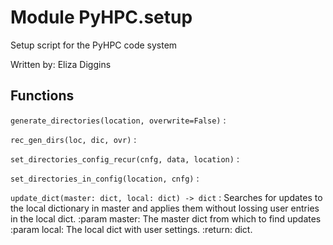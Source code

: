 Module PyHPC.setup
==================
Setup script for the PyHPC code system

Written by: Eliza Diggins

Functions
---------

    
`generate_directories(location, overwrite=False)`
:   

    
`rec_gen_dirs(loc, dic, ovr)`
:   

    
`set_directories_config_recur(cnfg, data, location)`
:   

    
`set_directories_in_config(location, cnfg)`
:   

    
`update_dict(master: dict, local: dict) ‑> dict`
:   Searches for updates to the local dictionary in master and applies them without lossing user entries in the local dict.
    :param master: The master dict from which to find updates
    :param local: The local dict with user settings.
    :return: dict.